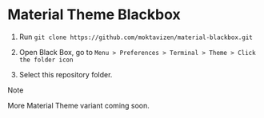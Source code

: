 # Material Theme Blackbox

1. Run `git clone https://github.com/moktavizen/material-blackbox.git`
   
2. Open Black Box, go to `Menu > Preferences > Terminal > Theme > Click the folder icon`

3. Select this repository folder.

>[!NOTE]
>More Material Theme variant coming soon.